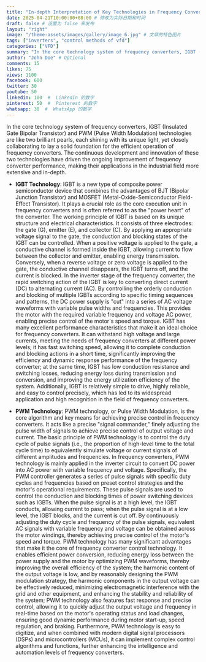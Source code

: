 ```yaml
---
title: "In-depth Interpretation of Key Technologies in Frequency Converters"
date: 2025-04-21T10:00:00+08:00 # 修改为实际日期和时间
draft: false # 设置为 false 来发布
layout: "right"
image: "/theme-assets/images/gallery/image_6.jpg" # 文章的特色图片
tags: ["inverters", "control methods of vfd"]
categories: ["VFD"]
summary: "In the core technology system of frequency converters, IGBT (Insulated Gate Bipolar Transistor) and PWM (Pulse Width Modulation) technologies are like two brilliant pearls, each shining with its unique light, yet closely collaborating to lay a solid foundation for the efficient operation of frequency converters. " # 可选的自定义摘要
author: "John Doe" # Optional
comments: 15
likes: 75
views: 1100
facebook: 600
twitter: 30
youtube: 50
linkedin: 100  #  LinkedIn 的数字
pinterest: 50  #  Pinterest 的数字
whatsapp: 30  #  WhatsApp 的数字
---
```




In the core technology system of frequency converters, IGBT (Insulated Gate Bipolar Transistor) and PWM (Pulse Width Modulation) technologies are like two brilliant pearls, each shining with its unique light, yet closely collaborating to lay a solid foundation for the efficient operation of frequency converters. The continuous development and innovation of these two technologies have driven the ongoing improvement of frequency converter performance, making their applications in the industrial field more extensive and in-depth.




*   **IGBT Technology**: IGBT is a new type of composite power semiconductor device that combines the advantages of BJT (Bipolar Junction Transistor) and MOSFET (Metal-Oxide-Semiconductor Field-Effect Transistor). It plays a crucial role as the core execution unit in frequency converters and is often referred to as the "power heart" of the converter. The working principle of IGBT is based on its unique structure and electrical characteristics. It consists of three electrodes: the gate (G), emitter (E), and collector (C). By applying an appropriate voltage signal to the gate, the conduction and blocking states of the IGBT can be controlled. When a positive voltage is applied to the gate, a conductive channel is formed inside the IGBT, allowing current to flow between the collector and emitter, enabling energy transmission. Conversely, when a reverse voltage or zero voltage is applied to the gate, the conductive channel disappears, the IGBT turns off, and the current is blocked. In the inverter stage of the frequency converter, the rapid switching action of the IGBT is key to converting direct current (DC) to alternating current (AC). By controlling the orderly conduction and blocking of multiple IGBTs according to specific timing sequences and patterns, the DC power supply is "cut" into a series of AC voltage waveforms with variable pulse widths and frequencies. This provides the motor with the required variable frequency and voltage AC power, enabling precise control of the motor's speed and torque. IGBT has many excellent performance characteristics that make it an ideal choice for frequency converters. It can withstand high voltage and large currents, meeting the needs of frequency converters at different power levels; it has fast switching speed, allowing it to complete conduction and blocking actions in a short time, significantly improving the efficiency and dynamic response performance of the frequency converter; at the same time, IGBT has low conduction resistance and switching losses, reducing energy loss during transmission and conversion, and improving the energy utilization efficiency of the system. Additionally, IGBT is relatively simple to drive, highly reliable, and easy to control precisely, which has led to its widespread application and high recognition in the field of frequency converters.


*   **PWM Technology**: PWM technology, or Pulse Width Modulation, is the core algorithm and key means for achieving precise control in frequency converters. It acts like a precise "signal commander," finely adjusting the pulse width of signals to achieve precise control of output voltage and current. The basic principle of PWM technology is to control the duty cycle of pulse signals (i.e., the proportion of high-level time to the total cycle time) to equivalently simulate voltage or current signals of different amplitudes and frequencies. In frequency converters, PWM technology is mainly applied in the inverter circuit to convert DC power into AC power with variable frequency and voltage. Specifically, the PWM controller generates a series of pulse signals with specific duty cycles and frequencies based on preset control strategies and the motor's operational requirements. These pulse signals are used to control the conduction and blocking times of power switching devices such as IGBTs. When the pulse signal is at a high level, the IGBT conducts, allowing current to pass; when the pulse signal is at a low level, the IGBT blocks, and the current is cut off. By continuously adjusting the duty cycle and frequency of the pulse signals, equivalent AC signals with variable frequency and voltage can be obtained across the motor windings, thereby achieving precise control of the motor's speed and torque. PWM technology has many significant advantages that make it the core of frequency converter control technology. It enables efficient power conversion, reducing energy loss between the power supply and the motor by optimizing PWM waveforms, thereby improving the overall efficiency of the system; the harmonic content of the output voltage is low, and by reasonably designing the PWM modulation strategy, the harmonic components in the output voltage can be effectively reduced, minimizing electromagnetic interference with the grid and other equipment, and enhancing the stability and reliability of the system; PWM technology also features fast response and precise control, allowing it to quickly adjust the output voltage and frequency in real-time based on the motor's operating status and load changes, ensuring good dynamic performance during motor start-up, speed regulation, and braking. Furthermore, PWM technology is easy to digitize, and when combined with modern digital signal processors (DSPs) and microcontrollers (MCUs), it can implement complex control algorithms and functions, further enhancing the intelligence and automation levels of frequency converters.